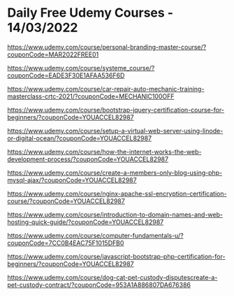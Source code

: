 # Daily Free Udemy Courses - 14/03/2022

https://www.udemy.com/course/personal-branding-master-course/?couponCode=MAR2022FREE01
https://www.udemy.com/course/systeme_course/?couponCode=EADE3F30E1AFAA536F6D
https://www.udemy.com/course/car-repair-auto-mechanic-training-masterclass-crtc-2021/?couponCode=MECHANIC100OFF
https://www.udemy.com/course/bootstrap-jquery-certification-course-for-beginners/?couponCode=YOUACCEL82987
https://www.udemy.com/course/setup-a-virtual-web-server-using-linode-or-digital-ocean/?couponCode=YOUACCEL82987
https://www.udemy.com/course/how-the-internet-works-the-web-development-process/?couponCode=YOUACCEL82987
https://www.udemy.com/course/create-a-members-only-blog-using-php-mysql-ajax/?couponCode=YOUACCEL82987
https://www.udemy.com/course/nginx-apache-ssl-encryption-certification-course/?couponCode=YOUACCEL82987
https://www.udemy.com/course/introduction-to-domain-names-and-web-hosting-quick-guide/?couponCode=YOUACCEL82987
https://www.udemy.com/course/computer-fundamentals-u/?couponCode=7CC0B4EAC75F1015DFB0
https://www.udemy.com/course/javascript-bootstrap-php-certification-for-beginners/?couponCode=YOUACCEL82987
https://www.udemy.com/course/dog-cat-pet-custody-disputescreate-a-pet-custody-contract/?couponCode=953A1A886807DA676386
